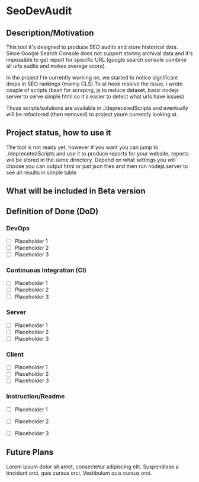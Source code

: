 # SeoDevAudit

## Description/Motivation

This tool it's designed to produce SEO audits and store historical data. 
Since Google Search Console does not support storing archival data and it's impossible to get report for specific URL (google search console combine all urls audits and makes averege score). 

In the project I'm currently working on, we started to notice significant drops in SEO rankings (mainly CLS)
To at hook resolve the issue, i wrote couple of scripts (bash for scraping, js to reduce dataset, basic nodejs server to serve simple html so it's easier to detect what urls have issues)

Those scripts/solutions are available in ./deprecetedScripts and eventually will be refactored (then removed) to project youre currently looking at.

## Project status, how to use it
The tool is not ready yet, however if you want you can jump to ./deprecetedScripts and use it to produce reports for your website, reports will be stored in the same directory. 
Depend on what settings you will choose you can output html or just json files and then run nodejs.server to see all results in simple table





## What will be included in Beta version



##  Definition of Done (DoD)

### DevOps

- [ ] Placeholder 1
- [ ] Placeholder 2
- [ ] Placeholder 3

### Continuous Integration (CI)

- [ ] Placeholder 1
- [ ] Placeholder 2
- [ ] Placeholder 3

### Server

- [ ] Placeholder 1
- [ ] Placeholder 2
- [ ] Placeholder 3

### Client

- [ ] Placeholder 1
- [ ] Placeholder 2
- [ ] Placeholder 3

### Instruction/Readme

- [ ] Placeholder 1
- [ ] Placeholder 2
- [ ] Placeholder 3


## Future Plans

Lorem ipsum dolor sit amet, consectetur adipiscing elit. Suspendisse a tincidunt orci, quis cursus orci. Vestibulum quis cursus orci.
